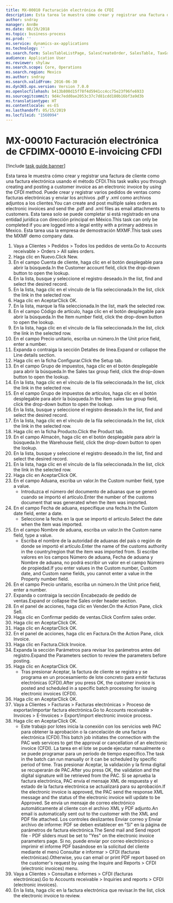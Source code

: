 ```yaml
---
title: MX-00010 Facturación electrónica de CFDI
description: Esta tarea le muestra cómo crear y registrar una factura de cliente como una factura electrónica usando el método CFDI.
author: sndray
manager: AnnBe
ms.date: 08/29/2018
ms.topic: business-process
ms.prod: ''
ms.service: dynamics-ax-applications
ms.technology: ''
ms.search.form: SalesTableListPage, SalesCreateOrder, SalesTable, TaxGroupLookup, InventLocationIdLookup, SalesEditLines,  EInvoiceCFDIJournal_AR
audience: Application User
ms.reviewer: shylaw
ms.search.scope: Core, Operations
ms.search.region: Mexico
ms.author: sndray
ms.search.validFrom: 2016-06-30
ms.dyn365.ops.version: Version 7.0.0
ms.openlocfilehash: b413b800d15f78f4d5941cc4cc75e23f96fe6933
ms.sourcegitcommit: 9d4c7edd0ae2053c37c7d81cdd180b16bf3a9d3b
ms.translationtype: HT
ms.contentlocale: es-ES
ms.lasthandoff: 05/15/2019
ms.locfileid: "1560994"
---
```

# <a name="mx-00010-e-invoicing-cfdi"></a><span data-ttu-id="b174e-103">MX-00010 Facturación electrónica de CFDI</span><span class="sxs-lookup"><span data-stu-id="b174e-103">MX-00010 E-invoicing CFDI</span></span>

[!include [task guide banner](../../includes/task-guide-banner.md)]

<span data-ttu-id="b174e-104">Esta tarea le muestra cómo crear y registrar una factura de cliente como una factura electrónica usando el método CFDI.</span><span class="sxs-lookup"><span data-stu-id="b174e-104">This task walks you through creating and posting a customer invoice as an electronic invoice by using the CFDI method.</span></span> <span data-ttu-id="b174e-105">Puede crear y registrar varios pedidos de ventas como facturas electrónicas y enviar los archivos .pdf y .xml como archivos adjuntos a los clientes.</span><span class="sxs-lookup"><span data-stu-id="b174e-105">You can create and post multiple sales orders as electronic invoices and send the .pdf and .xml files as email attachments to customers.</span></span> <span data-ttu-id="b174e-106">Esta tarea solo se puede completar si está registrado en una entidad jurídica con dirección principal en México.</span><span class="sxs-lookup"><span data-stu-id="b174e-106">This task can only be completed if you are logged into a legal entity with a primary address in Mexico.</span></span> <span data-ttu-id="b174e-107">Esta tarea usa la empresa de demostración MXMF.</span><span class="sxs-lookup"><span data-stu-id="b174e-107">This task uses the MXMF demo company data.</span></span>

1. <span data-ttu-id="b174e-108">Vaya a Clientes > Pedidos > Todos los pedidos de venta.</span><span class="sxs-lookup"><span data-stu-id="b174e-108">Go to Accounts receivable > Orders > All sales orders.</span></span>
2. <span data-ttu-id="b174e-109">Haga clic en Nuevo.</span><span class="sxs-lookup"><span data-stu-id="b174e-109">Click New.</span></span>
3. <span data-ttu-id="b174e-110">En el campo Cuenta de cliente, haga clic en el botón desplegable para abrir la búsqueda.</span><span class="sxs-lookup"><span data-stu-id="b174e-110">In the Customer account field, click the drop-down button to open the lookup.</span></span>
4. <span data-ttu-id="b174e-111">En la lista, busque y seleccione el registro deseado.</span><span class="sxs-lookup"><span data-stu-id="b174e-111">In the list, find and select the desired record.</span></span>
5. <span data-ttu-id="b174e-112">En la lista, haga clic en el vínculo de la fila seleccionada.</span><span class="sxs-lookup"><span data-stu-id="b174e-112">In the list, click the link in the selected row.</span></span>
6. <span data-ttu-id="b174e-113">Haga clic en Aceptar</span><span class="sxs-lookup"><span data-stu-id="b174e-113">Click OK.</span></span>
7. <span data-ttu-id="b174e-114">En la lista, marque la fila seleccionada.</span><span class="sxs-lookup"><span data-stu-id="b174e-114">In the list, mark the selected row.</span></span>
8. <span data-ttu-id="b174e-115">En el campo Código de artículo, haga clic en el botón desplegable para abrir la búsqueda.</span><span class="sxs-lookup"><span data-stu-id="b174e-115">In the Item number field, click the drop-down button to open the lookup.</span></span>
9. <span data-ttu-id="b174e-116">En la lista, haga clic en el vínculo de la fila seleccionada.</span><span class="sxs-lookup"><span data-stu-id="b174e-116">In the list, click the link in the selected row.</span></span>
10. <span data-ttu-id="b174e-117">En el campo Precio unitario, escriba un número.</span><span class="sxs-lookup"><span data-stu-id="b174e-117">In the Unit price field, enter a number.</span></span>
11. <span data-ttu-id="b174e-118">Expanda o contraiga la sección Detalles de línea.</span><span class="sxs-lookup"><span data-stu-id="b174e-118">Expand or collapse the Line details section.</span></span>
12. <span data-ttu-id="b174e-119">Haga clic en la ficha Configurar.</span><span class="sxs-lookup"><span data-stu-id="b174e-119">Click the Setup tab.</span></span>
13. <span data-ttu-id="b174e-120">En el campo Grupo de impuestos, haga clic en el botón desplegable para abrir la búsqueda.</span><span class="sxs-lookup"><span data-stu-id="b174e-120">In the Sales tax group field, click the drop-down button to open the lookup.</span></span>
14. <span data-ttu-id="b174e-121">En la lista, haga clic en el vínculo de la fila seleccionada.</span><span class="sxs-lookup"><span data-stu-id="b174e-121">In the list, click the link in the selected row.</span></span>
15. <span data-ttu-id="b174e-122">En el campo Grupo de impuestos de artículos, haga clic en el botón desplegable para abrir la búsqueda.</span><span class="sxs-lookup"><span data-stu-id="b174e-122">In the Item sales tax group field, click the drop-down button to open the lookup.</span></span>
16. <span data-ttu-id="b174e-123">En la lista, busque y seleccione el registro deseado.</span><span class="sxs-lookup"><span data-stu-id="b174e-123">In the list, find and select the desired record.</span></span>
17. <span data-ttu-id="b174e-124">En la lista, haga clic en el vínculo de la fila seleccionada.</span><span class="sxs-lookup"><span data-stu-id="b174e-124">In the list, click the link in the selected row.</span></span>
18. <span data-ttu-id="b174e-125">Haga clic en la ficha Producto.</span><span class="sxs-lookup"><span data-stu-id="b174e-125">Click the Product tab.</span></span>
19. <span data-ttu-id="b174e-126">En el campo Almacén, haga clic en el botón desplegable para abrir la búsqueda.</span><span class="sxs-lookup"><span data-stu-id="b174e-126">In the Warehouse field, click the drop-down button to open the lookup.</span></span>
20. <span data-ttu-id="b174e-127">En la lista, busque y seleccione el registro deseado.</span><span class="sxs-lookup"><span data-stu-id="b174e-127">In the list, find and select the desired record.</span></span>
21. <span data-ttu-id="b174e-128">En la lista, haga clic en el vínculo de la fila seleccionada.</span><span class="sxs-lookup"><span data-stu-id="b174e-128">In the list, click the link in the selected row.</span></span>
22. <span data-ttu-id="b174e-129">Haga clic en Aceptar</span><span class="sxs-lookup"><span data-stu-id="b174e-129">Click OK.</span></span>
23. <span data-ttu-id="b174e-130">En el campo Aduana, escriba un valor.</span><span class="sxs-lookup"><span data-stu-id="b174e-130">In the Custom number field, type a value.</span></span>
    * <span data-ttu-id="b174e-131">Introduzca el número del documento de aduanas que se generó cuando se importó el artículo.</span><span class="sxs-lookup"><span data-stu-id="b174e-131">Enter the number of the customs document that was generated when the item was imported.</span></span>  
24. <span data-ttu-id="b174e-132">En el campo Fecha de aduana, especifique una fecha.</span><span class="sxs-lookup"><span data-stu-id="b174e-132">In the Custom date field, enter a date.</span></span>
    * <span data-ttu-id="b174e-133">Seleccione la fecha en la que se importó el artículo.</span><span class="sxs-lookup"><span data-stu-id="b174e-133">Select the date when the item was imported.</span></span>  
25. <span data-ttu-id="b174e-134">En el campo Nombre de aduana, escriba un valor.</span><span class="sxs-lookup"><span data-stu-id="b174e-134">In the Custom name field, type a value.</span></span>
    * <span data-ttu-id="b174e-135">Escriba el nombre de la autoridad de aduanas del país o región de donde se importó el artículo.</span><span class="sxs-lookup"><span data-stu-id="b174e-135">Enter the name of the customs authority in the country/region that the item was imported from.</span></span>  <span data-ttu-id="b174e-136">Si escribe valores en los campos Número de aduana, Fecha de aduana y Nombre de aduana, no podrá escribir un valor en el campo Número de propiedad.</span><span class="sxs-lookup"><span data-stu-id="b174e-136">If you enter values in the Custom number, Custom date, and Custom name fields, you cannot enter a value in the Property number field.</span></span>  
26. <span data-ttu-id="b174e-137">En el campo Precio unitario, escriba un número.</span><span class="sxs-lookup"><span data-stu-id="b174e-137">In the Unit price field, enter a number.</span></span>
27. <span data-ttu-id="b174e-138">Expanda o contraiga la sección Encabezado de pedido de ventas.</span><span class="sxs-lookup"><span data-stu-id="b174e-138">Expand or collapse the Sales order header section.</span></span>
28. <span data-ttu-id="b174e-139">En el panel de acciones, haga clic en Vender.</span><span class="sxs-lookup"><span data-stu-id="b174e-139">On the Action Pane, click Sell.</span></span>
29. <span data-ttu-id="b174e-140">Haga clic en Confirmar pedido de ventas.</span><span class="sxs-lookup"><span data-stu-id="b174e-140">Click Confirm sales order.</span></span>
30. <span data-ttu-id="b174e-141">Haga clic en Aceptar</span><span class="sxs-lookup"><span data-stu-id="b174e-141">Click OK.</span></span>
31. <span data-ttu-id="b174e-142">Haga clic en Aceptar</span><span class="sxs-lookup"><span data-stu-id="b174e-142">Click OK.</span></span>
32. <span data-ttu-id="b174e-143">En el panel de acciones, haga clic en Factura.</span><span class="sxs-lookup"><span data-stu-id="b174e-143">On the Action Pane, click Invoice.</span></span>
33. <span data-ttu-id="b174e-144">Haga clic en Factura.</span><span class="sxs-lookup"><span data-stu-id="b174e-144">Click Invoice.</span></span>
34. <span data-ttu-id="b174e-145">Expanda la sección Parámetros para revisar los parámetros antes del registro.</span><span class="sxs-lookup"><span data-stu-id="b174e-145">Expand the Parameters section to review the parameters before posting.</span></span>
35. <span data-ttu-id="b174e-146">Haga clic en Aceptar</span><span class="sxs-lookup"><span data-stu-id="b174e-146">Click OK.</span></span>
    * <span data-ttu-id="b174e-147">Tras presionar Aceptar, la factura de cliente se registra y se programa en un procesamiento de lote concreto para emitir facturas electrónicas (CFDI).</span><span class="sxs-lookup"><span data-stu-id="b174e-147">After you press OK, the customer invoice is posted and scheduled in a specific batch processing for issuing electronic invoices (CFDI).</span></span>  
36. <span data-ttu-id="b174e-148">Haga clic en Aceptar</span><span class="sxs-lookup"><span data-stu-id="b174e-148">Click OK.</span></span>
37. <span data-ttu-id="b174e-149">Vaya a Clientes > Facturas > Facturas electrónicas > Proceso de exportar/importar factura electrónica.</span><span class="sxs-lookup"><span data-stu-id="b174e-149">Go to Accounts receivable > Invoices > E-Invoices > Export/import electronic invoice process.</span></span>
38. <span data-ttu-id="b174e-150">Haga clic en Aceptar</span><span class="sxs-lookup"><span data-stu-id="b174e-150">Click OK.</span></span>
    * <span data-ttu-id="b174e-151">Este trabajo por lotes inicia la conexión con los servicios web PAC para obtener la aprobación o la cancelación de una factura electrónica (CFDI).</span><span class="sxs-lookup"><span data-stu-id="b174e-151">This batch job initiates the connection with the PAC web services to get the approval or cancellation of an electronic invoice (CFDI).</span></span> <span data-ttu-id="b174e-152">La tarea en el lote se puede ejecutar manualmente o se puede programar para un período de tiempo específico.</span><span class="sxs-lookup"><span data-stu-id="b174e-152">The task in the batch can run manually or it can be scheduled by specific period of time.</span></span>      <span data-ttu-id="b174e-153">Tras presionar Aceptar, la validación y la firma digital se recuperarán de PAC.</span><span class="sxs-lookup"><span data-stu-id="b174e-153">After you press OK, the validation and the digital signature will be retrieved from the PAC.</span></span> <span data-ttu-id="b174e-154">Si se aprueba la factura electrónica, PAC envía el mensaje XML de respuesta y el estado de la factura electrónica se actualizará para su aprobación.</span><span class="sxs-lookup"><span data-stu-id="b174e-154">If the electronic invoice is approved,  the PAC send the response XML message and the status of the electronic invoice will update to be Approved.</span></span> <span data-ttu-id="b174e-155">Se envía un mensaje de correo electrónico automáticamente al cliente con el archivo XML y PDF adjunto.</span><span class="sxs-lookup"><span data-stu-id="b174e-155">An email is automatically sent out to the customer with the XML and PDF file attached.</span></span> <span data-ttu-id="b174e-156">Los controles deslizantes Enviar correo y Enviar archivo de informe: PDF se deben establecer en "Sí" en la página de parámetros de factura electrónica.</span><span class="sxs-lookup"><span data-stu-id="b174e-156">The Send mail and Send report file - PDF sliders must be set to "Yes" on the electronic invoice parameters page.</span></span> <span data-ttu-id="b174e-157">Si no, puede enviar por correo electrónico o imprimir el informe PDF basándose en la solicitud del cliente mediante el menú Consultar e informar > CFDI (facturas electrónicas).</span><span class="sxs-lookup"><span data-stu-id="b174e-157">Otherwise, you can email or print PDF report based on the customer's request by using the Inquire and Reports > CFDI (electronic invoices) menu.</span></span>  
39. <span data-ttu-id="b174e-158">Vaya a Clientes > Consultas e informes > CFDI (facturas electrónicas).</span><span class="sxs-lookup"><span data-stu-id="b174e-158">Go to Accounts receivable > Inquiries and reports > CFDI (electronic invoices).</span></span>
40. <span data-ttu-id="b174e-159">En la lista, haga clic en la factura electrónica que revisar.</span><span class="sxs-lookup"><span data-stu-id="b174e-159">In the list, click the electronic invoice to review.</span></span>

